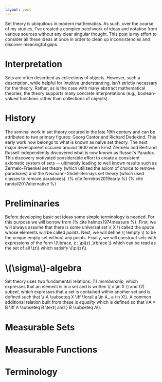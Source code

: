 ```yaml
---
layout: post
---
```

Set theory is ubiquitous in modern mathematics. As such, over the course of my studies, I've created a complex patchwork of ideas and notation from various sources without any clear singular thought. This post is my effort to consider all these ideas at once in order to clean up inconsistencies and discover meaningful gaps.

# Interpretation

Sets are often described as collections of objects. However, such a description, while helpful for intuitive understanding, isn't strictly necessary for the theory. Rather, as is the case with many abstract mathematical theories, the theory supports many concrete interpretations (e.g., boolean-valued functions rather than collections of objects).

# History 

The seminal work in set theory occured in the late 19th century and can be attributed to two primary figures: Georg Cantor and Richard Dedekind. This early work now belongs to what is known as naïve set theory. The next major development occured around 1900 when Ernst Zermelo and Bertrand Russell independently discovered what is now known as Russel's Paradox. This discovery motivated considerable effort to create a consistent axiomatic system of sets -- ultimately leading to well known results such as Zermelo-Fraenkel set theory (which utilized the axiom of choice to remove paradoxes) and the Neumann-Gödel-Bernays set theory (which used classes to remove paradoxes). {% cite ferreiros2019early %} {% cite randall2017alternative %}

# Preliminaries

Before developing basic set ideas some simple terminology is needed. For this purpose we will borrow from {% cite halmos1974measure %}. First, we will always assume that there is some universal set \\( X \\) called the *space* whose elements will be called *points*. Next, we will define \\( \empty \\) to be the unique empty set without any points. Finally, we will construct sets with expressions of the form \\(\lbrace\, z : \pi(z) \,\rbrace \\) which can be read as the set of all \\(z\\) which satisify \\(\pi(z)\\).

# \\(\sigma\\)-algebra

Set theory uses two fundamental relations: (1) *membership*, which expresses that an element is in a set and is written \\( x \in X \\) and (2) *subset*, which expresses that a set is contained within another set and is defined such that \\( A \subseteq X \iff \forall a \in A,\, a \in X\\). A common additional relation built from these is *equality* which is defined so that \\(A = B \iff A \subseteq B \text{ and } B \subseteq A\\).

# Measurable Sets

# Measurable Functions

# Terminology


